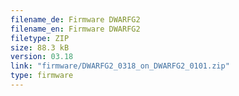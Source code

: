 ```yaml
---
filename_de: Firmware DWARFG2
filename_en: Firmware DWARFG2
filetype: ZIP
size: 88.3 kB
version: 03.18
link: "firmware/DWARFG2_0318_on_DWARFG2_0101.zip"
type: firmware
---
```

